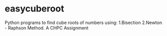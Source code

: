 # easycuberoot
Python programs to find cube roots of numbers using: 1.Bisection 2.Newton - Raphson Method. A CHPC Assignment
